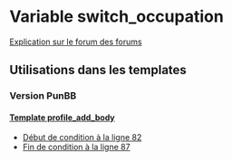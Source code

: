 # Variable switch_occupation
[Explication sur le forum des forums](http://forum.forumactif.com/t294113-listing-des-variables#switch_occupation)

## Utilisations dans les templates

### Version PunBB

#### [Template profile_add_body](punbb/profile_add_body.md)
* [Début de condition à la ligne 82](../punbb/profile_add_body.tpl#L82)
* [Fin de condition à la ligne 87](../punbb/profile_add_body.tpl#L87)